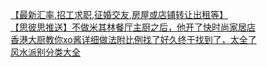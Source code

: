   
[【最新汇率,招工求职,征婚交友,房屋或店铺转让出租等】](http://www.dianyue.me/archives/318/ppxdjstvnr1z99aa/)  
[【思彼思推送】不做米其林餐厅主厨之后，他开了快时尚家居店](http://www.dianyue.me/archives/453/xep689c3k8wqwe20/)  
[香港大厨教你xo酱详细做法附比例找了好久终于找到了，太全了](http://www.dianyue.me/archives/748/tb42yggbd46w7ot3/)  
[风水派别分类大全](http://www.dianyue.me/archives/868/equqb48pcvus7h9f/)